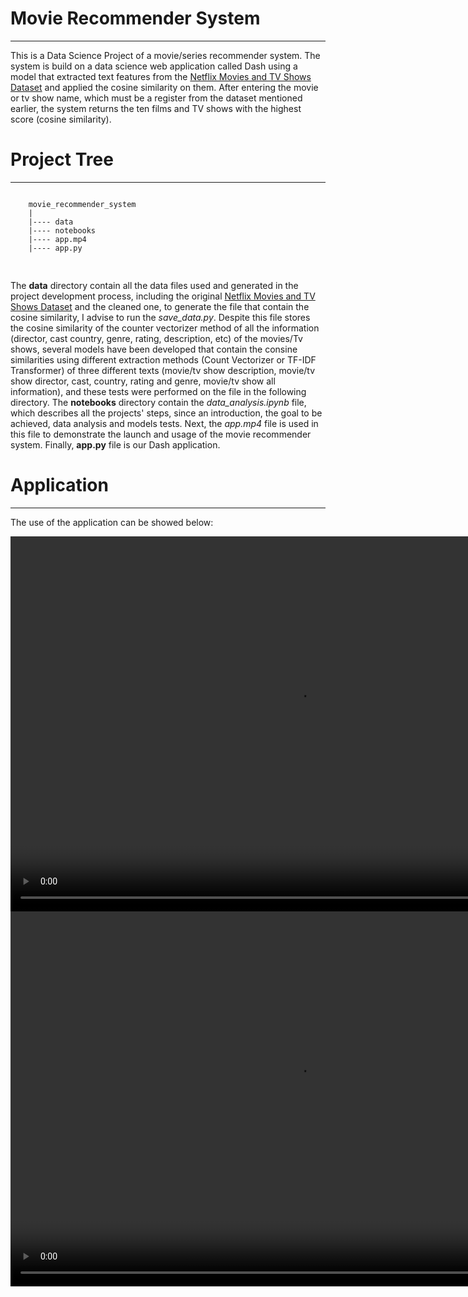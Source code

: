 # Movie Recommender System
-------------------------------------------------

This is a Data Science Project of a movie/series recommender system. The system is build on a data science web application called Dash using a model that extracted text features from the [Netflix Movies and TV Shows Dataset](https://www.kaggle.com/shivamb/netflix-shows) and applied the cosine similarity on them. After entering the movie or tv show name, which must be a register from the dataset mentioned earlier, the system returns the ten films and TV shows with the highest score (cosine similarity).


# Project Tree
---------------------

<pre>
<code>
    movie_recommender_system 
    |
    |---- data
    |---- notebooks
    |---- app.mp4
    |---- app.py
    
</code>
</pre>

The **data** directory contain all the data files used and generated in the project development process, including the original [Netflix Movies and TV Shows Dataset](https://www.kaggle.com/shivamb/netflix-shows) and the cleaned one, to generate the file that contain the cosine similarity, I advise to run the *save_data.py*. Despite this file stores the cosine similarity of the counter vectorizer method of all the information (director, cast country, genre, rating, description, etc) of the movies/Tv shows, several models have been developed that contain the consine similarities using different extraction methods (Count Vectorizer or TF-IDF Transformer) of three different texts (movie/tv show description, movie/tv show director, cast, country, rating and genre, movie/tv show all information), and these tests were performed on the file in the following directory.
The **notebooks** directory contain the *data_analysis.ipynb* file, which describes all the projects' steps, since an introduction, the goal to be achieved, data analysis and models tests. Next, the *app.mp4* file is used in this file to demonstrate the launch and usage of the movie recommender system. Finally, **app.py** file is our Dash application.

# Application
---------------------

The use of the application can be showed below:


<video width="920" height="600" autoplay loop>
  <source src="app.mp4" type="video/mp4">
</video>



<video width="920" height="600" autoplay loop>
  <source src="app.mp4" type="video/mp4">
</video>



